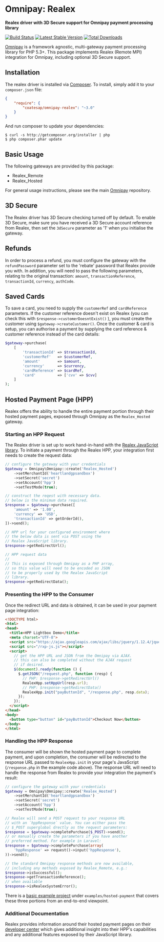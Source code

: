 # Omnipay: Realex

**Realex driver with 3D Secure support for Omnipay payment processing library**

[![Build Status](https://travis-ci.org/coatesap/omnipay-realex.png?branch=master)](https://travis-ci.org/coatesap/omnipay-realex)
[![Latest Stable Version](https://poser.pugx.org/coatesap/omnipay-realex/version.png)](https://packagist.org/packages/coatesap/omnipay-realex)
[![Total Downloads](https://poser.pugx.org/coatesap/omnipay-realex/d/total.png)](https://packagist.org/packages/coatesap/omnipay-realex)

[Omnipay](https://github.com/omnipay/omnipay) is a framework agnostic, multi-gateway payment
processing library for PHP 5.3+. This package implements Realex (Remote MPI) integration for Omnipay, including optional 3D Secure support.

## Installation

The realex driver is installed via [Composer](http://getcomposer.org/). To install, simply add it
to your `composer.json` file:

```json
{
    "require": {
        "coatesap/omnipay-realex": "~3.0"
    }
}
```

And run composer to update your dependencies:

    $ curl -s http://getcomposer.org/installer | php
    $ php composer.phar update

## Basic Usage

The following gateways are provided by this package:

* Realex_Remote
* Realex_Hosted

For general usage instructions, please see the main [Omnipay](https://github.com/omnipay/omnipay)
repository.

## 3D Secure

The Realex driver has 3D Secure checking turned off by default.
To enable 3D Secure, make sure you have received a 3D Secure account reference from Realex, then set the `3dSecure` parameter as '1' when you initialise the gateway.

## Refunds

In order to process a refund, you must configure the gateway with the `refundPassword` parameter set to the 'rebate' password that Realex provide you with. In addition, you will need to pass the following parameters, relating to the original transaction: `amount`, `transactionReference`, `transactionId`, `currency`, `authCode`.

## Saved Cards

To save a card, you need to supply the `customerRef` and `cardReference` parameters. If the customer reference doesn't exist on Realex (you can check this with `$response->customerDoesntExist()` ), you must create the customer using `$gateway->createCustomer()`. Once the customer & card is setup, you can authorise a payment by supplying the card reference & customer reference instead of the card details:

```php
$gateway->purchase(
    [
        'transactionId' => $transactionId,
        'customerRef'   => $customerRef,
        'amount'        => $amount,
        'currency'      => $currency,
        'cardReference' => $cardRef,
        'card'          => ['cvv' => $cvv]
    ]
);
```

## Hosted Payment Page (HPP)

Realex offers the ability to handle the entire payment portion through their hosted payment pages, exposed through Omnipay as the `Realex_Hosted` gateway.

### Starting an HPP Request

The Realex driver is set up to work hand-in-hand with the [Realex JavaScript library](https://github.com/realexpayments/rxp-js). To initiate a payment through the Realex HPP, your integration first needs to create the request data:

```php
// configure the gateway with your credentials
$gateway = Omnipay\Omnipay::create('Realex_Hosted')
    ->setMerchantId('heartlandgpsandbox')
    ->setSecret('secret')
    ->setAccount('hpp')
    ->setTestMode(true);

// construct the reqest with necessary data.
// below is the minimum data required.
$response = $gateway->purchase([
    'amount' => '1.00',
    'currency' => 'USD',
    'transactionId' => getOrderId(),
])->send();

// HPP url for your configured environment where
// the below data is sent via POST using the
// Realex JavaScript library.
$response->getRedirectUrl();

// HPP request data
//
// This is exposed through Omnipay as a PHP array,
// so this value will need to be encoded as JSON
// to be properly used by the Realex JavaScript
// library.
$response->getRedirectData();
```

### Presenting the HPP to the Consumer

Once the redirect URL and data is obtained, it can be used in your payment page integration:

```html
<!DOCTYPE html>
<html>
<head>
  <title>HPP Lightbox Demo</title>
  <meta charset="UTF-8">
  <script src="https://ajax.googleapis.com/ajax/libs/jquery/1.12.4/jquery.min.js"></script>
  <script src="/rxp-js.js"></script>
  <script>
    // get the HPP URL and JSON from the Omnipay via AJAX.
    // this can also be completed without the AJAX request
    // if desired.
    $(document).ready(function () {
      $.getJSON("/request.php", function (resp) {
        // PHP: $response->getRedirectUrl()
        RealexHpp.setHppUrl(resp.url);
        // PHP: $response->getRedirectData()
        RealexHpp.init("payButtonId", "/response.php", resp.data);
      });
    });
  </script>
</head>
<body>
  <button type="button" id="payButtonId">Checkout Now</button>
</body>
</html>
```

### Handling the HPP Response

The consumer will be shown the hosted payment page to complete payment, and upon completion, the consumer will be redirected to the response URL passed to `RealexHpp.init` in your page's JavaScript (`/response.php` in the example code above). The response URL will need to handle the response from Realex to provide your integration the payment's result:

```php
// configure the gateway with your credentials
$gateway = Omnipay\Omnipay::create('Realex_Hosted')
    ->setMerchantId('heartlandgpsandbox')
    ->setSecret('secret')
    ->setAccount('hpp')
    ->setTestMode(true);

// Realex will send a POST request to your response URL
// with an `hppResponse` value. You can either pass the
// $_POST superglobal drectly as the request parameters:
$response = $gateway->completePurchase($_POST)->send();
// or manually create the parameters if you have another
// preferred method. For example in Laravel:
$response = $gateway->completePurchase(array(
    'hppResponse' => request()->input('hppResponse'),
))->send();

// the standard Omnipay response methods are now available,
// including any methods exposed by Realex_Remote, e.g.:
$response->isSuccessful();
$response->getTransactionReference();
// when available
$response->isRealexSystemError();
```

There is a [basic example project](examples/hosted-payment) under `examples/hosted-payment` that covers these three portions from an end-to-end viewpoint.

### Additional Documentation

Realex provides information around their hosted payment pages on their [developer center](https://developer.realexpayments.com/#!/) which gives additional insight into their HPP's capabilities and any additional features exposed by their JavaScript library.
